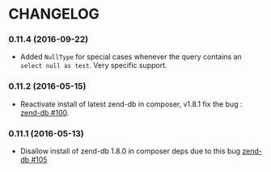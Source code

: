 # CHANGELOG

### 0.11.4 (2016-09-22)

- Added `NullType` for special cases whenever the query contains an `select null as test`. Very specific support.

### 0.11.2 (2016-05-15)

- Reactivate install of latest zend-db in composer, v1.8.1 fix the bug :
  [zend-db #100](https://github.com/zendframework/zend-db/pull/100).

### 0.11.1 (2016-05-13)

- Disallow install of zend-db 1.8.0 in composer deps due to this bug
  [zend-db #105](https://github.com/zendframework/zend-db/issues/105)